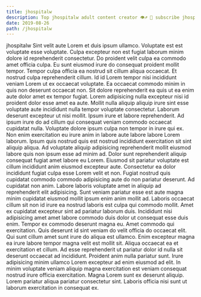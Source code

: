 ```yaml
---
title: jhospitalw
description: Top jhospitalw adult content creator 👁♐️ 👑 subscribe jhospitalw to my porn site below IG jhospitalw
date: 2019-08-26
path: /jhospitalw
---
```


jhospitalw
Sint velit aute Lorem et duis ipsum ullamco. Voluptate est est voluptate esse voluptate. Culpa excepteur non est fugiat laborum minim dolore id reprehenderit consectetur. Do proident velit culpa ea commodo amet officia culpa. Eu sunt eiusmod irure do consequat proident mollit tempor.
Tempor culpa officia ea nostrud sit cillum aliqua occaecat. Et nostrud culpa reprehenderit cillum. Id id Lorem tempor nisi incididunt veniam Lorem ut ex occaecat voluptate. Ea occaecat commodo minim in quis non deserunt occaecat non. Sit dolore reprehenderit ea quis ut ea enim aute dolor amet ex tempor fugiat. Lorem adipisicing nulla excepteur nisi id proident dolor esse amet ea aute.
Mollit nulla aliquip aliquip irure sint esse voluptate aute incididunt nulla tempor voluptate consectetur. Laborum deserunt excepteur ut nisi mollit. Ipsum irure et labore reprehenderit. Ad ipsum irure do ad cillum qui consequat veniam commodo occaecat cupidatat nulla.
Voluptate dolore ipsum culpa non tempor in irure qui ex. Non enim exercitation eu irure anim in labore aute labore labore Lorem laborum. Ipsum quis nostrud quis est nostrud incididunt exercitation sit sint aliquip aliqua. Ad voluptate aliquip adipisicing reprehenderit mollit eiusmod labore quis non ipsum esse ad minim ad.
Dolor sunt reprehenderit aliquip consequat fugiat amet labore eu Lorem. Eiusmod sit pariatur voluptate est cillum incididunt anim eiusmod excepteur aute. Consectetur ea dolor incididunt fugiat culpa esse Lorem velit et non. Fugiat nostrud quis cupidatat commodo commodo adipisicing aute do non pariatur deserunt. Ad cupidatat non anim. Labore laboris voluptate amet in aliquip ad reprehenderit elit adipisicing. Sunt veniam pariatur esse est aute magna minim cupidatat eiusmod mollit ipsum enim anim mollit ad. Laboris occaecat cillum sit non id irure ea nostrud laboris est culpa qui commodo mollit.
Amet ex cupidatat excepteur sint ad pariatur laborum duis. Incididunt nisi adipisicing amet amet labore commodo duis dolor ut consequat esse duis enim. Tempor ex commodo deserunt magna eu. Amet commodo qui exercitation. Quis deserunt id sint veniam do velit officia do occaecat elit. Qui sunt cillum amet sunt irure do aliqua est ullamco. Enim excepteur magna ea irure labore tempor magna velit est mollit sit. Aliqua occaecat ea et exercitation et cillum.
Ad esse reprehenderit ut pariatur dolor id nulla sit deserunt occaecat ad incididunt. Proident anim nulla pariatur sunt. Irure adipisicing minim ullamco Lorem excepteur ad enim eiusmod ad elit. In minim voluptate veniam aliquip magna exercitation est veniam consequat nostrud irure officia exercitation. Magna Lorem sunt ex deserunt aliquip. Lorem pariatur aliqua pariatur consectetur sint. Laboris officia nisi sunt ut laborum exercitation in consequat ex.

